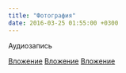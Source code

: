 ```yaml
---
title: "Фотография"
date: 2016-03-25 01:55:00 +0300
---
```



Аудиозапись

[Вложение](https://vk.com/photo41076938_407756635)
[Вложение](https://vk.com/photo41076938_407756636)
[Вложение](https://vk.com/photo41076938_407756637)
